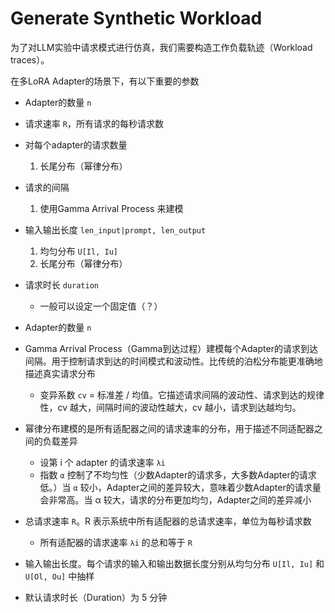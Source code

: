 

# Generate Synthetic Workload 

为了对LLM实验中请求模式进行仿真，我们需要构造工作负载轨迹（Workload traces）。

在多LoRA Adapter的场景下，有以下重要的参数

- Adapter的数量 `n`
- 请求速率 `R`，所有请求的每秒请求数
- 对每个adapter的请求数量
  1. 长尾分布（幂律分布）
- 请求的间隔
  1. 使用Gamma Arrival Process 来建模
- 输入输出长度 `len_input|prompt, len_output`
  1. 均匀分布 `U[Il, Iu]` 
  2. 长尾分布（幂律分布）
- 请求时长 `duration`
  - 一般可以设定一个固定值（？）



- Adapter的数量 `n`
- Gamma Arrival Process（Gamma到达过程）建模每个Adapter的请求到达间隔。用于控制请求到达的时间模式和波动性。比传统的泊松分布能更准确地描述真实请求分布
  - 变异系数 `cv` = 标准差 / 均值。它描述请求间隔的波动性、请求到达的规律性，cv 越大，间隔时间的波动性越大，cv 越小，请求到达越均匀。
- 幂律分布建模的是所有适配器之间的请求速率的分布，用于描述不同适配器之间的负载差异
  - 设第 i 个 adapter 的请求速率 `λi`
  - 指数 `α` 控制了不均匀性（少数Adapter的请求多，大多数Adapter的请求低。）当 `α` 较小，Adapter之间的差异较大，意味着少数Adapter的请求量会非常高。当 α 较大，请求的分布更加均匀，Adapter之间的差异减小
- 总请求速率 `R`。R 表示系统中所有适配器的总请求速率，单位为每秒请求数
  - 所有适配器的请求速率 `λi` 的总和等于 `R`
- 输入输出长度。每个请求的输入和输出数据长度分别从均匀分布 `U[Il, Iu]` 和 `U[Ol, Ou]` 中抽样
- 默认请求时长（Duration）为 5 分钟